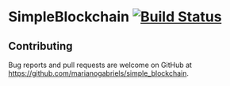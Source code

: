 # SimpleBlockchain [![Build Status](https://travis-ci.org/marianogabriels/simple_blockchain.svg?branch=master)](https://travis-ci.org/marianogabriels/simple_blockchain)

## Contributing

Bug reports and pull requests are welcome on GitHub at https://github.com/marianogabriels/simple_blockchain.


